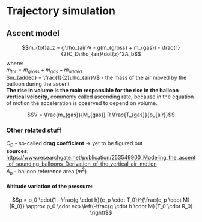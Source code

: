 # Trajectory simulation
## Ascent model
$$m_{tot}a_z = g\rho_{air}V - g(m_{gross} + m_{gas}) - \frac{1}{2}C_D\rho_{air}\dot{z}^2A_b$$
where:\
$m_{tot} = m_{gross} + m_{gas} + m_{added}$\
$m_{added} = \frac{1}{2}\rho_{air}V$ - the mass of the air
moved by the balloon during the ascent\
**The rise in volume is the main responsible for the rise in
the balloon vertical velocity**, commonly called ascending
rate, because in the equation of motion the acceleration is observed to depend on volume.

$$V = \frac{m_{gas}}{M_{gas}} R \frac{T_{gas}}{p_{air}}$$

### Other related stuff
$C_D$ - so-called **drag coefficient** $\rightarrow$ yet to be figured out\
**sources**: https://www.researchgate.net/publication/253549900_Modeling_the_ascent_of_sounding_balloons_Derivation_of_the_vertical_air_motion \
$A_b$ - balloon reference area ($m^2$)

#### Altitude variation of the pressure:

$$p = p_0 \cdot(1 - \frac{g \cdot h}{c_p \cdot T_0})^{\frac{c_p \cdot M}{R_0}} \approx p_0 \cdot exp \left(-\frac{g \cdot h \cdot M}{T_0 \cdot R_0} \right)$$

